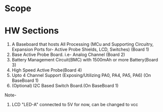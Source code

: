 # Scope

# HW Sections
1. A Baseboard that hosts All Processing (MCu and Supporting Circuitry, Expansion Ports for- Active Probe Shields, LCD, Switches) (Board 1)
2. Base Active Probe Board. i.e- Analog Channel (Board 2)
3. Battery Management Circuit(BMC) with 1500mAh or more Battery(Board 3)
4. High Speed Active Probe(Board 4)
5. Upto 4 Channel Support (Exposing/Utilizing PA0, PA4, PA5, PA6) (On BaseBoard 1)
6. (Optional) I2C Based Switch Board.(On BaseBoard 1)


Note-
1. LCD "LED-A" connected to 5V for now, can be changed to vcc